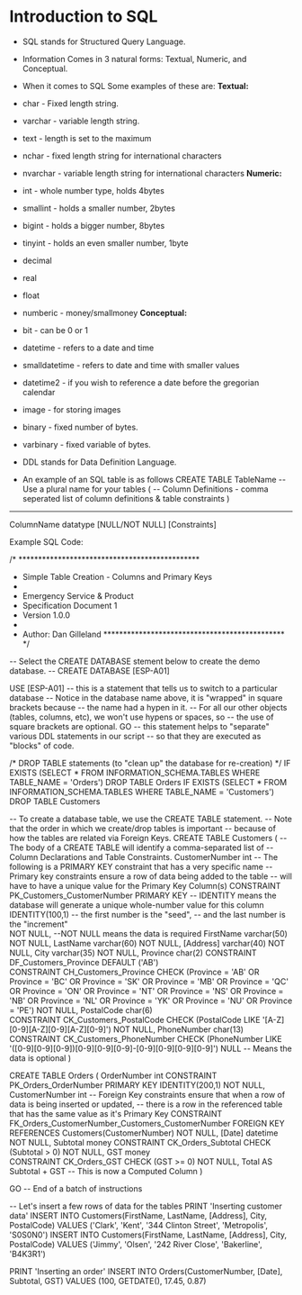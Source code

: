 # Introduction to SQL

- SQL stands for Structured Query Language.
- Information Comes in 3 natural forms: Textual, Numeric, and Conceptual.
- When it comes to SQL Some examples of these are:
**Textual:** 
- char - Fixed length string.
- varchar - variable length string.
- text - length is set to the maximum
- nchar - fixed length string for international characters
- nvarchar - variable length string for international characters
**Numeric:**
- int - whole number type, holds 4bytes
- smallint - holds a smaller number, 2bytes
- bigint - holds a bigger number, 8bytes
- tinyint - holds an even smaller number, 1byte
- decimal
- real
- float
- numberic - money/smallmoney
**Conceptual:**
- bit - can be 0 or 1
- datetime - refers to a date and time
- smalldatetime - refers to date and time with smaller values
- datetime2 - if you wish to reference a date before the gregorian calendar
- image - for storing images
- binary - fixed number of bytes.
- varbinary - fixed variable of bytes.

- DDL stands for Data Definition Language.
- An example of an SQL table is as follows
CREATE TABLE TableName -- Use a plural name for your tables
(
    -- Column Definitions - comma seperated list of column definitions & table constraints
)
----------
ColumnName datatype [NULL/NOT NULL]
    [Constraints]

Example SQL Code:

/* **********************************************
 * Simple Table Creation - Columns and Primary Keys
 *
 * Emergency Service & Product
 * Specification Document 1
 * Version 1.0.0
 *
 * Author: Dan Gilleland
 ********************************************** */

-- Select the CREATE DATABASE stement below to create the demo database.
-- CREATE DATABASE [ESP-A01]

USE [ESP-A01] -- this is a statement that tells us to switch to a particular database
-- Notice in the database name above, it is "wrapped" in square brackets because 
-- the name had a hypen in it. 
-- For all our other objects (tables, columns, etc), we won't use hypens or spaces, so
-- the use of square brackets are optional.
GO  -- this statement helps to "separate" various DDL statements in our script
    -- so that they are executed as "blocks" of code.

/* DROP TABLE statements (to "clean up" the database for re-creation)  */
IF EXISTS (SELECT * FROM INFORMATION_SCHEMA.TABLES WHERE TABLE_NAME = 'Orders')
    DROP TABLE Orders
IF EXISTS (SELECT * FROM INFORMATION_SCHEMA.TABLES WHERE TABLE_NAME = 'Customers')
    DROP TABLE Customers



-- To create a database table, we use the CREATE TABLE statement.
-- Note that the order in which we create/drop tables is important
-- because of how the tables are related via Foreign Keys.
CREATE TABLE Customers
(
    -- The body of a CREATE TABLE will identify a comma-separated list of
    -- Column Declarations and Table Constraints.
    CustomerNumber  int
		-- The following is a PRIMARY KEY constraint that has a very specific name 
		-- Primary key constraints ensure a row of data being added to the table
		-- will have to have a unique value for the Primary Key Column(s)
		CONSTRAINT PK_Customers_CustomerNumber
			PRIMARY KEY
		-- IDENTITY means the database will generate a unique whole-number value for this column
		IDENTITY(100,1) -- the first number is the "seed",
						-- and the last number is the "increment"			
									NOT NULL, --NOT NULL means the data is required
    FirstName       varchar(50)		NOT NULL,
    LastName        varchar(60)		NOT NULL,
    [Address]       varchar(40)		NOT NULL,
    City            varchar(35)		NOT NULL,
    Province        char(2)	
		CONSTRAINT DF_Customers_Province
			DEFAULT ('AB')		
		CONSTRAINT CH_Customers_Province
			CHECK (Province = 'AB' OR
				   Province = 'BC' OR
				   Province = 'SK' OR
				   Province = 'MB' OR
				   Province = 'QC' OR
				   Province = 'ON' OR
				   Province = 'NT' OR
				   Province = 'NS' OR
				   Province = 'NB' OR
				   Province = 'NL' OR
				   Province = 'YK' OR
				   Province = 'NU' OR
				   Province = 'PE')
									NOT NULL,
    PostalCode      char(6)		
		CONSTRAINT CK_Customers_PostalCode
			CHECK (PostalCode LIKE '[A-Z][0-9][A-Z][0-9][A-Z][0-9]')
									NOT NULL,
    PhoneNumber     char(13)	
		CONSTRAINT CK_Customers_PhoneNumber
			CHECK (PhoneNumber LIKE '([0-9][0-9][0-9])[0-9][0-9][0-9]-[0-9][0-9][0-9][0-9]')
									NULL  -- Means the data is optional
)

CREATE TABLE Orders
(
    OrderNumber     int
		CONSTRAINT PK_Orders_OrderNumber
			PRIMARY KEY
		IDENTITY(200,1)
									NOT NULL,
    CustomerNumber  int	
		-- Foreign Key constraints ensure that when a row of data is being inserted or updated,
		-- there is a row in the referenced table that has the same value as it's Primary Key
		CONSTRAINT FK_Orders_CustomerNumber_Customers_CustomerNumber
			FOREIGN KEY REFERENCES
			Customers(CustomerNumber)
									NOT NULL,
    [Date]          datetime		NOT NULL,
    Subtotal        money
		CONSTRAINT CK_Orders_Subtotal
			CHECK (Subtotal > 0)	NOT NULL,
    GST             money	
		CONSTRAINT CK_Orders_GST
			CHECK (GST >= 0)		NOT NULL,
    Total           AS Subtotal + GST   -- This is now a Computed Column
)

GO -- End of a batch of instructions

-- Let's insert a few rows of data for the tables
PRINT 'Inserting customer data'
INSERT INTO Customers(FirstName, LastName, [Address], City, PostalCode)
	VALUES ('Clark', 'Kent', '344 Clinton Street', 'Metropolis', 'S0S0N0')
INSERT INTO Customers(FirstName, LastName, [Address], City, PostalCode)
	VALUES ('Jimmy', 'Olsen', '242 River Close', 'Bakerline', 'B4K3R1')

PRINT 'Inserting an order'
INSERT INTO Orders(CustomerNumber, [Date], Subtotal, GST)
	VALUES (100, GETDATE(), 17.45, 0.87)